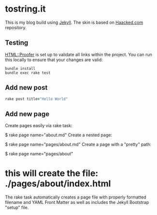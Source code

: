 # tostring.it

This is my blog build using [Jekyll](http://jekyllrb.com/). The skin is based on [Haacked.com](https://github.com/Haacked/haacked.com) repository.

## Testing

[HTML::Proofer](https://github.com/gjtorikian/html-proofer) is set up to validate all links within the project.  You can run this locally to ensure that your changes are valid:

```shell
bundle install
bundle exec rake test
```

## Add new post
```ruby
rake post title="Hello World"
```

## Add new page
Create pages easily via rake task:

$ rake page name="about.md"
Create a nested page:

$ rake page name="pages/about.md"
Create a page with a "pretty" path:

$ rake page name="pages/about"
# this will create the file: ./pages/about/index.html
The rake task automatically creates a page file with properly formatted filename and YAML Front Matter as well as includes the Jekyll Bootstrap "setup" file.